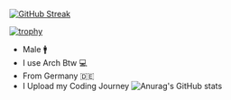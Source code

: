 [![GitHub Streak](https://streak-stats.demolab.com?user=Yqno&theme=highcontrast)](https://git.io/streak-stats)

[![trophy](https://github-profile-trophy.vercel.app/?username=Yqno&theme=onedark)](https://github.com/ryo-ma/github-profile-trophy)



- Male :mens:
- I use Arch Btw :computer:
- From Germany :de:
- I Upload my Coding Journey
                                  ![Anurag's GitHub stats](https://github-readmestats.vercel.app/apiusername=Yqno&show_icons=true&theme=radical)
